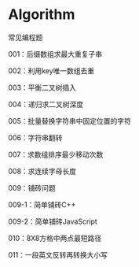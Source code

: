 # Algorithm
常见编程题

001：后缀数组求最大重复子串

002：利用key唯一数组去重

003：平衡二叉树插入

004：递归求二叉树深度

005：批量替换字符串中固定位置的字符

006：字符串翻转

007：求数组排序最少移动次数

008：求连续字母长度

009：铺砖问题

009-1：简单铺砖C++

009-2：简单铺砖JavaScript

010：8X8方格中两点最短路径

011：一段英文反转再转换大小写
